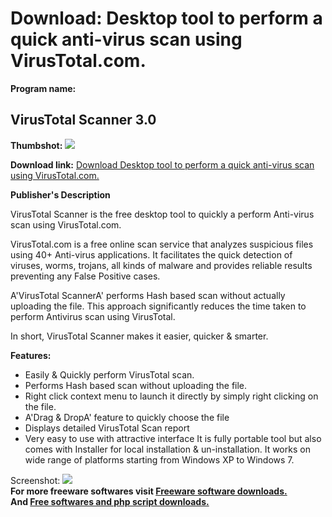 # Download: Desktop tool to perform a quick anti-virus scan using VirusTotal.com.

**Program name:**

## VirusTotal Scanner 3.0

  
**Thumbshot:** ![](http://www.freewarefiles.com/screenshot/virustotalscnnr_md.jpg)   
  
**Download link:** [Download Desktop tool to perform a quick anti-virus scan using VirusTotal.com.](http://freesoftwares.boysofts.com/VirusTotal-Scanner_program_77583.html)  
  


**Publisher's Description**  
  


VirusTotal Scanner is the free desktop tool to quickly a perform Anti-virus scan using VirusTotal.com. 

VirusTotal.com is a free online scan service that analyzes suspicious files using 40+ Anti-virus applications. It facilitates the quick detection of viruses, worms, trojans, all kinds of malware and provides reliable results preventing any False Positive cases.

A'VirusTotal ScannerA' performs Hash based scan without actually uploading the file. This approach significantly reduces the time taken to perform Antivirus scan using VirusTotal. 

In short, VirusTotal Scanner makes it easier, quicker & smarter.

**Features:**

  * Easily & Quickly perform VirusTotal scan. 
  * Performs Hash based scan without uploading the file. 
  * Right click context menu to launch it directly by simply right clicking on the file. 
  * A'Drag & DropA' feature to quickly choose the file 
  * Displays detailed VirusTotal Scan report 
  * Very easy to use with attractive interface 
It is fully portable tool but also comes with Installer for local installation & un-installation. It works on wide range of platforms starting from Windows XP to Windows 7. 

  
  
Screenshot: ![](http://www.freewarefiles.com/screenshot/virustotalscnnr.jpg)   
**For more freeware softwares visit [Freeware software downloads.](http://freesoftwares.boysofts.com/)**   
**And [Free softwares and php script downloads.](http://www.boysofts.com/)**
